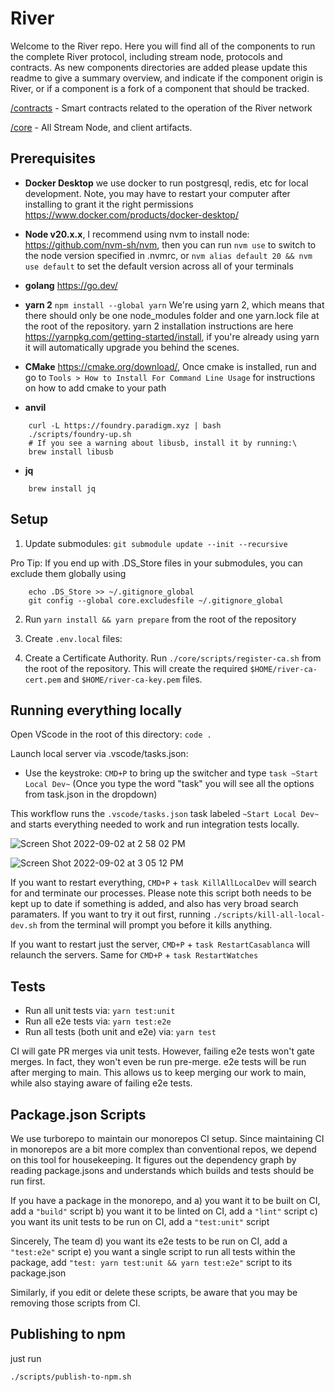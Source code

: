 # River

Welcome to the River repo. Here you will find all of the components to run the complete River protocol, including stream node, protocols and contracts. As new components directories are added please update this readme to give a summary overview, and indicate if the component origin is River, or if a component is a fork of a component that should be tracked.

[/contracts](contracts) - Smart contracts related to the operation of the River network

[/core](core) - All Stream Node, and client artifacts.

## Prerequisites

- **Docker Desktop** we use docker to run postgresql, redis, etc for local development. Note, you may have to restart your computer after installing to grant it the right permissions <https://www.docker.com/products/docker-desktop/>

- **Node v20.x.x**, I recommend using nvm to install node: <https://github.com/nvm-sh/nvm>, then you can run `nvm use` to switch to the node version specified in .nvmrc, or `nvm alias default 20 && nvm use default` to set the default version across all of your terminals

- **golang** <https://go.dev/>

- **yarn 2** `npm install --global yarn` We're using yarn 2, which means that there should only be one node_modules folder and one yarn.lock file at the root of the repository. yarn 2 installation instructions are here <https://yarnpkg.com/getting-started/install>, if you're already using yarn it will automatically upgrade you behind the scenes.

- **CMake** <https://cmake.org/download/>, Once cmake is installed, run and go to `Tools > How to Install For Command Line Usage` for instructions on how to add cmake to your path

- **anvil**

```
    curl -L https://foundry.paradigm.xyz | bash
    ./scripts/foundry-up.sh
    # If you see a warning about libusb, install it by running:\
    brew install libusb
```

- **jq**

```
    brew install jq
```

## Setup

1. Update submodules: `git submodule update --init --recursive`

Pro Tip: If you end up with .DS_Store files in your submodules, you can exclude them globally using

```
    echo .DS_Store >> ~/.gitignore_global
    git config --global core.excludesfile ~/.gitignore_global
```

2. Run `yarn install && yarn prepare` from the root of the repository

3. Create `.env.local` files:

4. Create a Certificate Authority. Run `./core/scripts/register-ca.sh` from the root of the repository. This will create the required `$HOME/river-ca-cert.pem` and `$HOME/river-ca-key.pem` files.

## Running everything locally

Open VScode in the root of this directory: `code .`

Launch local server via .vscode/tasks.json:

- Use the keystroke: `CMD+P` to bring up the switcher and type `task ~Start Local Dev~` (Once you type the word "task" you will see all the options from task.json in the dropdown)

This workflow runs the `.vscode/tasks.json` task labeled `~Start Local Dev~` and starts everything needed to work and run integration tests locally.

![Screen Shot 2022-09-02 at 2 58 02 PM](https://user-images.githubusercontent.com/950745/188241222-c71d65dc-cda4-41db-8272-f5bdb18e26bf.png)

![Screen Shot 2022-09-02 at 3 05 12 PM](https://user-images.githubusercontent.com/950745/188241166-cf387398-6b43-4366-bead-b8c50fd1b0c2.png)

If you want to restart everything, `CMD+P` + `task KillAllLocalDev` will search for and terminate our processes. Please note this script both needs to be kept up to date if something is added, and also has very broad search paramaters. If you want to try it out first, running `./scripts/kill-all-local-dev.sh` from the terminal will prompt you before it kills anything.

If you want to restart just the server, `CMD+P` + `task RestartCasablanca` will relaunch the servers. Same for `CMD+P` + `task RestartWatches`

## Tests

- Run all unit tests via: `yarn test:unit`
- Run all e2e tests via: `yarn test:e2e`
- Run all tests (both unit and e2e) via: `yarn test`

CI will gate PR merges via unit tests. However, failing e2e tests won't gate merges. In fact, they won't even be run pre-merge. e2e tests will be run after merging to main. This allows us to keep merging our work to main, while also staying aware of failing e2e tests.

## Package.json Scripts

We use turborepo to maintain our monorepos CI setup. Since maintaining CI in monorepos are a bit more complex than conventional repos, we depend on this tool for housekeeping. It figures out the dependency graph by reading package.jsons and understands which builds and tests should be run first.

If you have a package in the monorepo, and
a) you want it to be built on CI, add a `"build"` script
b) you want it to be linted on CI, add a `"lint"` script
c) you want its unit tests to be run on CI, add a `"test:unit"` script

Sincerely,
The team
d) you want its e2e tests to be run on CI, add a `"test:e2e"` script
e) you want a single script to run all tests within the package, add `"test: yarn test:unit && yarn test:e2e"` script to its package.json

Similarly, if you edit or delete these scripts, be aware that you may be removing those scripts from CI.

## Publishing to npm

just run

```
./scripts/publish-to-npm.sh
```
